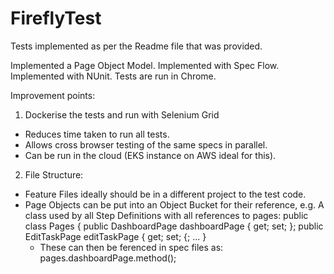 # FireflyTest

Tests implemented as per the Readme file that was provided.

Implemented a Page Object Model.
Implemented with Spec Flow.
Implemented with NUnit.
Tests are run in Chrome.

Improvement points:
1) Dockerise the tests and run with Selenium Grid
  - Reduces time taken to run all tests.
  - Allows cross browser testing of the same specs in parallel.
  - Can be run in the cloud (EKS instance on AWS ideal for this).
2) File Structure:
  - Feature Files ideally should be in a different project to the test code.
  - Page Objects can be put into an Object Bucket for their reference, e.g. A class used by all Step Definitions with all references to pages:
      public class Pages {
        public DashboardPage dashboardPage { get; set; };
        public EditTaskPage editTaskPage { get; set; {;
        ...
      }
    - These can then be ferenced in spec files as: pages.dashboardPage.method();
